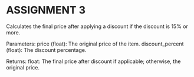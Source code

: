 # ASSIGNMENT 3
Calculates the final price after applying a discount if the discount is 15% or more.
    
Parameters:
price (float): The original price of the item.
discount_percent (float): The discount percentage.

Returns:
float: The final price after discount if applicable; otherwise, the original price.
